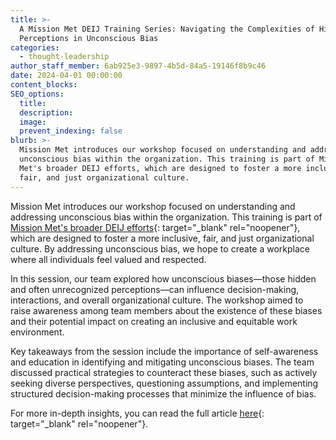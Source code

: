 ```yaml
---
title: >-
  A Mission Met DEIJ Training Series: Navigating the Complexities of Hidden
  Perceptions in Unconscious Bias
categories:
  - thought-leadership
author_staff_member: 6ab925e3-9897-4b5d-84a5-19146f8b9c46
date: 2024-04-01 00:00:00
content_blocks:
SEO_options:
  title:
  description:
  image:
  prevent_indexing: false
blurb: >-
  Mission Met introduces our workshop focused on understanding and addressing
  unconscious bias within the organization. This training is part of Mission
  Met's broader DEIJ efforts, which are designed to foster a more inclusive,
  fair, and just organizational culture. 
---
```

Mission Met introduces our workshop focused on understanding and addressing unconscious bias within the organization. This training is part of [Mission Met's broader DEIJ efforts](https://www.missionmet.com/deij){: target="_blank" rel="noopener"}, which are designed to foster a more inclusive, fair, and just organizational culture. By addressing unconscious bias, we hope to create a workplace where all individuals feel valued and respected.

In this session, our team explored how unconscious biases—those hidden and often unrecognized perceptions—can influence decision-making, interactions, and overall organizational culture. The workshop aimed to raise awareness among team members about the existence of these biases and their potential impact on creating an inclusive and equitable work environment.

Key takeaways from the session include the importance of self-awareness and education in identifying and mitigating unconscious biases. The team discussed practical strategies to counteract these biases, such as actively seeking diverse perspectives, questioning assumptions, and implementing structured decision-making processes that minimize the influence of bias.

For more in-depth insights, you can read the full article [<u>here</u>](https://www.missionmet.com/blog/navigating-the-complexities-of-hidden-perceptions-in-unconscious-bias-a-mission-met-deij-training-series){: target="_blank" rel="noopener"}.
